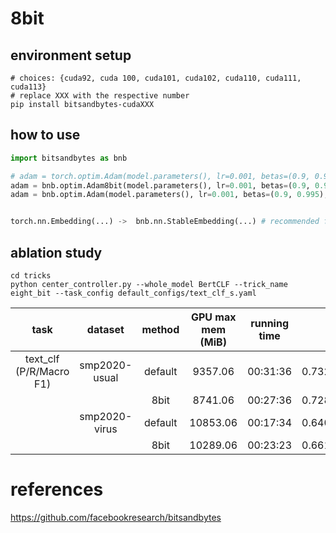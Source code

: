 # 8bit
## environment setup
```shell
# choices: {cuda92, cuda 100, cuda101, cuda102, cuda110, cuda111, cuda113}
# replace XXX with the respective number
pip install bitsandbytes-cudaXXX
```
## how to use
```python
import bitsandbytes as bnb

# adam = torch.optim.Adam(model.parameters(), lr=0.001, betas=(0.9, 0.995)) # comment out old optimizer
adam = bnb.optim.Adam8bit(model.parameters(), lr=0.001, betas=(0.9, 0.995)) # add bnb optimizer
adam = bnb.optim.Adam(model.parameters(), lr=0.001, betas=(0.9, 0.995), optim_bits=8) # equivalent


torch.nn.Embedding(...) ->  bnb.nn.StableEmbedding(...) # recommended for NLP models
```

## ablation study

```shell
cd tricks
python center_controller.py --whole_model BertCLF --trick_name eight_bit --task_config default_configs/text_clf_s.yaml
```



|          task           |    dataset    | method  | GPU max mem (MiB) | running time |        score         |
| :---------------------: | :-----------: | :-----: | :---------------: | :----------: | :------------------: |
| text_clf (P/R/Macro F1) | smp2020-usual | default |      9357.06      |   00:31:36   | 0.7325/0.7513/0.7402 |
|                         |               |  8bit   |      8741.06      |   00:27:36   | 0.7284/0.7308/0.7279 |
|                         | smp2020-virus | default |     10853.06      |   00:17:34   | 0.6409/0.6442/0.6309 |
|                         |               |  8bit   |     10289.06      |   00:23:23   | 0.6617/0.6438/0.6493 |



# references

https://github.com/facebookresearch/bitsandbytes